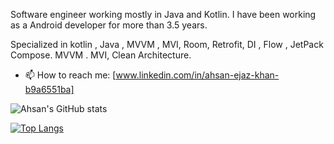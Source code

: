 Software engineer working mostly in Java and Kotlin. I have been working as a Android developer for more than 3.5 years.

Specialized in kotlin , Java , MVVM , MVI, Room, Retrofit, DI , Flow , JetPack Compose. MVVM . MVI, Clean Architecture.

- 📫 How to reach me: [www.linkedin.com/in/ahsan-ejaz-khan-b9a6551ba] 

![Ahsan's GitHub stats](https://github-readme-stats.vercel.app/api?username=ahsankhansadozai&show_icons=true&theme=radical)

[![Top Langs](https://github-readme-stats.vercel.app/api/top-langs/?username=ahsankhansadozai&langs_count=8)](https://github.com/ahsankhansadozai/github-readme-stats)
